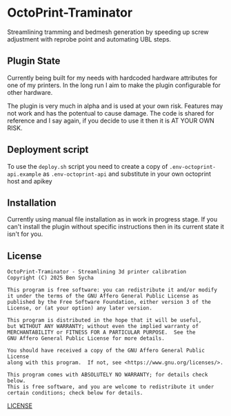 # OctoPrint-Traminator

Streamlining tramming and bedmesh generation by speeding up screw adjustment with reprobe point and automating UBL steps.

## Plugin State

Currently being built for my needs with hardcoded hardware attributes for one of my printers. In the long run I aim to make the plugin configurable for other hardware.

The plugin is very much in alpha and is used at your own risk. Features may not work and has the potentual to cause damage. The code is shared for reference and I say again, if you decide to use it then it is AT YOUR OWN RISK.

## Deployment script

To use the ```deploy.sh``` script you need to create a copy of ```.env-octoprint-api.example``` as ```.env-octoprint-api``` and substitute in your own octoprint host and apikey

## Installation

Currently using manual file installation as in work in progress stage. If you can't install the plugin without specific instructions then in its current state it isn't for you.

## License

    OctoPrint-Traminator - Streamlining 3d printer calibration
    Copyright (C) 2025 Ben Sycha

    This program is free software: you can redistribute it and/or modify
    it under the terms of the GNU Affero General Public License as
    published by the Free Software Foundation, either version 3 of the
    License, or (at your option) any later version.

    This program is distributed in the hope that it will be useful,
    but WITHOUT ANY WARRANTY; without even the implied warranty of
    MERCHANTABILITY or FITNESS FOR A PARTICULAR PURPOSE.  See the
    GNU Affero General Public License for more details.

    You should have received a copy of the GNU Affero General Public License
    along with this program.  If not, see <https://www.gnu.org/licenses/>.

    This program comes with ABSOLUTELY NO WARRANTY; for details check below.
    This is free software, and you are welcome to redistribute it under certain conditions; check below for details.

[LICENSE](LICENSE.md)